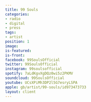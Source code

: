 ```yaml
---
title: 99 Souls
categories:
- radio
- digital
- press
tags:
- artist
position: 1
image: 
is-featured: 
is-front: 
facebook: 99SoulsOfficial
twitter: 99SoulsOfficial
instagram: 99soulsofficial
spotify: 7aLdKgvXgDQz0wi5z2PKMV
soundcloud: 99SoulsOfficial
youtube: UCsXPiMh3DP2l5G7esryLSPA
apple: gb/artist/99-souls/id973473733
layout: client
---
```


